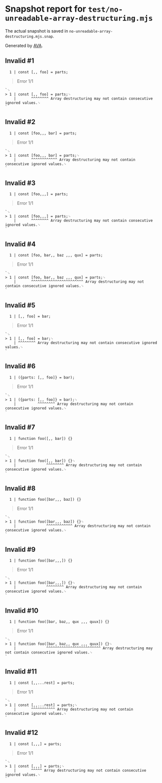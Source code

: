 # Snapshot report for `test/no-unreadable-array-destructuring.mjs`

The actual snapshot is saved in `no-unreadable-array-destructuring.mjs.snap`.

Generated by [AVA](https://avajs.dev).

## Invalid #1
      1 | const [,, foo] = parts;

> Error 1/1

    `␊
    > 1 | const [,, foo] = parts;␊
        |       ^^^^^^^^ Array destructuring may not contain consecutive ignored values.␊
    `

## Invalid #2
      1 | const [foo,,, bar] = parts;

> Error 1/1

    `␊
    > 1 | const [foo,,, bar] = parts;␊
        |       ^^^^^^^^^^^^ Array destructuring may not contain consecutive ignored values.␊
    `

## Invalid #3
      1 | const [foo,,,] = parts;

> Error 1/1

    `␊
    > 1 | const [foo,,,] = parts;␊
        |       ^^^^^^^^ Array destructuring may not contain consecutive ignored values.␊
    `

## Invalid #4
      1 | const [foo, bar,, baz ,,, qux] = parts;

> Error 1/1

    `␊
    > 1 | const [foo, bar,, baz ,,, qux] = parts;␊
        |       ^^^^^^^^^^^^^^^^^^^^^^^^ Array destructuring may not contain consecutive ignored values.␊
    `

## Invalid #5
      1 | [,, foo] = bar;

> Error 1/1

    `␊
    > 1 | [,, foo] = bar;␊
        | ^^^^^^^^ Array destructuring may not contain consecutive ignored values.␊
    `

## Invalid #6
      1 | ({parts: [,, foo]} = bar);

> Error 1/1

    `␊
    > 1 | ({parts: [,, foo]} = bar);␊
        |          ^^^^^^^^ Array destructuring may not contain consecutive ignored values.␊
    `

## Invalid #7
      1 | function foo([,, bar]) {}

> Error 1/1

    `␊
    > 1 | function foo([,, bar]) {}␊
        |              ^^^^^^^^ Array destructuring may not contain consecutive ignored values.␊
    `

## Invalid #8
      1 | function foo([bar,,, baz]) {}

> Error 1/1

    `␊
    > 1 | function foo([bar,,, baz]) {}␊
        |              ^^^^^^^^^^^^ Array destructuring may not contain consecutive ignored values.␊
    `

## Invalid #9
      1 | function foo([bar,,,]) {}

> Error 1/1

    `␊
    > 1 | function foo([bar,,,]) {}␊
        |              ^^^^^^^^ Array destructuring may not contain consecutive ignored values.␊
    `

## Invalid #10
      1 | function foo([bar, baz,, qux ,,, quux]) {}

> Error 1/1

    `␊
    > 1 | function foo([bar, baz,, qux ,,, quux]) {}␊
        |              ^^^^^^^^^^^^^^^^^^^^^^^^^ Array destructuring may not contain consecutive ignored values.␊
    `

## Invalid #11
      1 | const [,,...rest] = parts;

> Error 1/1

    `␊
    > 1 | const [,,...rest] = parts;␊
        |       ^^^^^^^^^^^ Array destructuring may not contain consecutive ignored values.␊
    `

## Invalid #12
      1 | const [,,,] = parts;

> Error 1/1

    `␊
    > 1 | const [,,,] = parts;␊
        |       ^^^^^ Array destructuring may not contain consecutive ignored values.␊
    `
